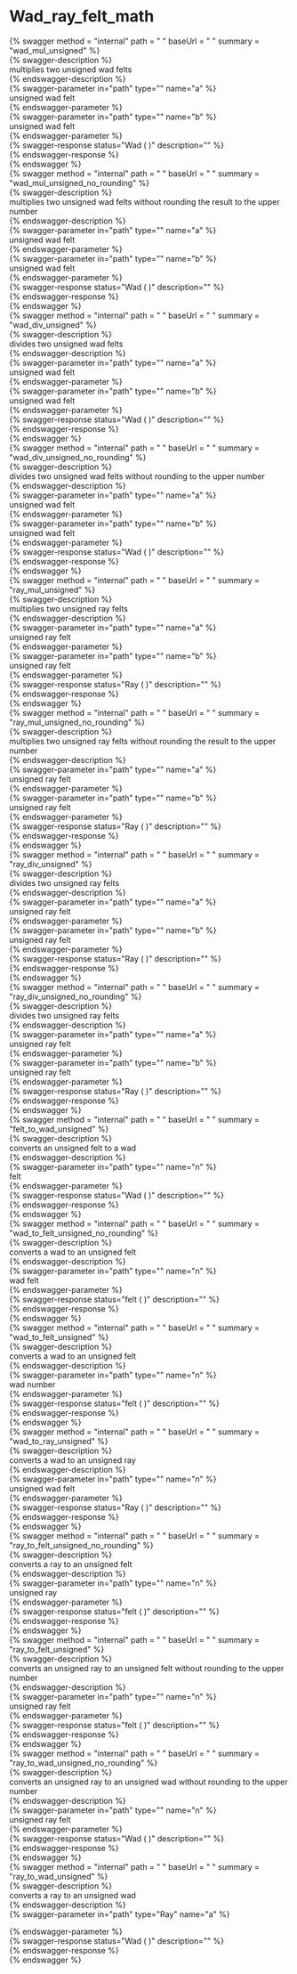 
Wad_ray_felt_math
=================
  
{% swagger method = "internal" path = " " baseUrl = " " summary = "wad_mul_unsigned" %}  
{% swagger-description %}  
multiplies two unsigned wad felts  
{% endswagger-description %}  
{% swagger-parameter in="path" type="" name="a" %}  
unsigned wad felt  
{% endswagger-parameter %}  
{% swagger-parameter in="path" type="" name="b" %}  
unsigned wad felt  
{% endswagger-parameter %}  
{% swagger-response status="Wad (  )" description="" %}  
{% endswagger-response %}  
{% endswagger %}  
{% swagger method = "internal" path = " " baseUrl = " " summary = "wad_mul_unsigned_no_rounding" %}  
{% swagger-description %}  
multiplies two unsigned wad felts without rounding the result to the upper number  
{% endswagger-description %}  
{% swagger-parameter in="path" type="" name="a" %}  
unsigned wad felt  
{% endswagger-parameter %}  
{% swagger-parameter in="path" type="" name="b" %}  
unsigned wad felt  
{% endswagger-parameter %}  
{% swagger-response status="Wad (  )" description="" %}  
{% endswagger-response %}  
{% endswagger %}  
{% swagger method = "internal" path = " " baseUrl = " " summary = "wad_div_unsigned" %}  
{% swagger-description %}  
divides two unsigned wad felts  
{% endswagger-description %}  
{% swagger-parameter in="path" type="" name="a" %}  
unsigned wad felt  
{% endswagger-parameter %}  
{% swagger-parameter in="path" type="" name="b" %}  
unsigned wad felt  
{% endswagger-parameter %}  
{% swagger-response status="Wad (  )" description="" %}  
{% endswagger-response %}  
{% endswagger %}  
{% swagger method = "internal" path = " " baseUrl = " " summary = "wad_div_unsigned_no_rounding" %}  
{% swagger-description %}  
divides two unsigned wad felts without rounding to the upper number  
{% endswagger-description %}  
{% swagger-parameter in="path" type="" name="a" %}  
unsigned wad felt  
{% endswagger-parameter %}  
{% swagger-parameter in="path" type="" name="b" %}  
unsigned wad felt  
{% endswagger-parameter %}  
{% swagger-response status="Wad (  )" description="" %}  
{% endswagger-response %}  
{% endswagger %}  
{% swagger method = "internal" path = " " baseUrl = " " summary = "ray_mul_unsigned" %}  
{% swagger-description %}  
multiplies two unsigned ray felts  
{% endswagger-description %}  
{% swagger-parameter in="path" type="" name="a" %}  
unsigned ray felt  
{% endswagger-parameter %}  
{% swagger-parameter in="path" type="" name="b" %}  
unsigned ray felt  
{% endswagger-parameter %}  
{% swagger-response status="Ray (  )" description="" %}  
{% endswagger-response %}  
{% endswagger %}  
{% swagger method = "internal" path = " " baseUrl = " " summary = "ray_mul_unsigned_no_rounding" %}  
{% swagger-description %}  
multiplies two unsigned ray felts without rounding the result to the upper number  
{% endswagger-description %}  
{% swagger-parameter in="path" type="" name="a" %}  
unsigned ray felt  
{% endswagger-parameter %}  
{% swagger-parameter in="path" type="" name="b" %}  
unsigned ray felt  
{% endswagger-parameter %}  
{% swagger-response status="Ray (  )" description="" %}  
{% endswagger-response %}  
{% endswagger %}  
{% swagger method = "internal" path = " " baseUrl = " " summary = "ray_div_unsigned" %}  
{% swagger-description %}  
divides two unsigned ray felts  
{% endswagger-description %}  
{% swagger-parameter in="path" type="" name="a" %}  
unsigned ray felt  
{% endswagger-parameter %}  
{% swagger-parameter in="path" type="" name="b" %}  
unsigned ray felt  
{% endswagger-parameter %}  
{% swagger-response status="Ray (  )" description="" %}  
{% endswagger-response %}  
{% endswagger %}  
{% swagger method = "internal" path = " " baseUrl = " " summary = "ray_div_unsigned_no_rounding" %}  
{% swagger-description %}  
divides two unsigned ray felts  
{% endswagger-description %}  
{% swagger-parameter in="path" type="" name="a" %}  
unsigned ray felt  
{% endswagger-parameter %}  
{% swagger-parameter in="path" type="" name="b" %}  
unsigned ray felt  
{% endswagger-parameter %}  
{% swagger-response status="Ray (  )" description="" %}  
{% endswagger-response %}  
{% endswagger %}  
{% swagger method = "internal" path = " " baseUrl = " " summary = "felt_to_wad_unsigned" %}  
{% swagger-description %}  
converts an unsigned felt to a wad  
{% endswagger-description %}  
{% swagger-parameter in="path" type="" name="n" %}  
felt  
{% endswagger-parameter %}  
{% swagger-response status="Wad (  )" description="" %}  
{% endswagger-response %}  
{% endswagger %}  
{% swagger method = "internal" path = " " baseUrl = " " summary = "wad_to_felt_unsigned_no_rounding" %}  
{% swagger-description %}  
converts a wad to an unsigned felt  
{% endswagger-description %}  
{% swagger-parameter in="path" type="" name="n" %}  
wad felt  
{% endswagger-parameter %}  
{% swagger-response status="felt (  )" description="" %}  
{% endswagger-response %}  
{% endswagger %}  
{% swagger method = "internal" path = " " baseUrl = " " summary = "wad_to_felt_unsigned" %}  
{% swagger-description %}  
converts a wad to an unsigned felt  
{% endswagger-description %}  
{% swagger-parameter in="path" type="" name="n" %}  
wad number  
{% endswagger-parameter %}  
{% swagger-response status="felt (  )" description="" %}  
{% endswagger-response %}  
{% endswagger %}  
{% swagger method = "internal" path = " " baseUrl = " " summary = "wad_to_ray_unsigned" %}  
{% swagger-description %}  
converts a wad to an unsigned ray  
{% endswagger-description %}  
{% swagger-parameter in="path" type="" name="n" %}  
unsigned wad felt  
{% endswagger-parameter %}  
{% swagger-response status="Ray (  )" description="" %}  
{% endswagger-response %}  
{% endswagger %}  
{% swagger method = "internal" path = " " baseUrl = " " summary = "ray_to_felt_unsigned_no_rounding" %}  
{% swagger-description %}  
converts a ray to an unsigned felt  
{% endswagger-description %}  
{% swagger-parameter in="path" type="" name="n" %}  
unsigned ray  
{% endswagger-parameter %}  
{% swagger-response status="felt (  )" description="" %}  
{% endswagger-response %}  
{% endswagger %}  
{% swagger method = "internal" path = " " baseUrl = " " summary = "ray_to_felt_unsigned" %}  
{% swagger-description %}  
converts an unsigned ray to an unsigned felt without rounding to the upper number  
{% endswagger-description %}  
{% swagger-parameter in="path" type="" name="n" %}  
unsigned ray felt  
{% endswagger-parameter %}  
{% swagger-response status="felt (  )" description="" %}  
{% endswagger-response %}  
{% endswagger %}  
{% swagger method = "internal" path = " " baseUrl = " " summary = "ray_to_wad_unsigned_no_rounding" %}  
{% swagger-description %}  
converts an unsigned ray to an unsigned wad without rounding to the upper number  
{% endswagger-description %}  
{% swagger-parameter in="path" type="" name="n" %}  
unsigned ray felt  
{% endswagger-parameter %}  
{% swagger-response status="Wad (  )" description="" %}  
{% endswagger-response %}  
{% endswagger %}  
{% swagger method = "internal" path = " " baseUrl = " " summary = "ray_to_wad_unsigned" %}  
{% swagger-description %}  
converts a ray to an unsigned wad  
{% endswagger-description %}  
{% swagger-parameter in="path" type="Ray" name="a" %}  
  
{% endswagger-parameter %}  
{% swagger-response status="Wad (  )" description="" %}  
{% endswagger-response %}  
{% endswagger %}